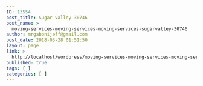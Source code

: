 ```yaml
---
ID: 13554
post_title: Sugar Valley 30746
post_name: >
  moving-services-moving-services-moving-services-sugarvalley-30746
author: mrgabonijeff@gmail.com
post_date: 2018-03-28 01:51:50
layout: page
link: >
  http://localhost/wordpress/moving-services-moving-services-moving-services-sugarvalley-30746/
published: true
tags: [ ]
categories: [ ]
---
```

